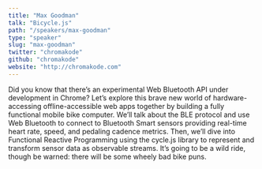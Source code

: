 ```yaml
---
title: "Max Goodman"
talk: "Bicycle.js"
path: "/speakers/max-goodman"
type: "speaker"
slug: "max-goodman"
twitter: "chromakode"
github: "chromakode"
website: "http://chromakode.com"
---
```


<p>Did you know that there’s an experimental Web Bluetooth API under development in Chrome? Let’s explore this brave new world of hardware-accessing offline-accessible web apps together by building a fully functional mobile bike computer. We’ll talk about the BLE protocol and use Web Bluetooth to connect to Bluetooth Smart sensors providing real-time heart rate, speed, and pedaling cadence metrics. Then, we’ll dive into Functional Reactive Programming using the cycle.js library to represent and transform sensor data as observable streams. It’s going to be a wild ride, though be warned: there will be some wheely bad bike puns.</p>